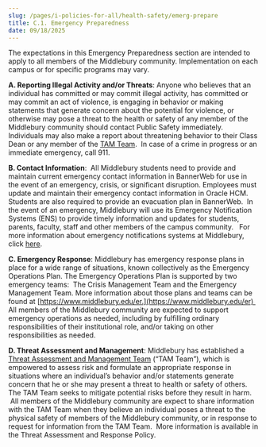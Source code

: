 ```yaml
---
slug: /pages/i-policies-for-all/health-safety/emerg-prepare
title: C.1. Emergency Preparedness
date: 09/18/2025
---
```

The expectations in this Emergency Preparedness section are intended to apply to all members of the Middlebury community. Implementation on each campus or for specific programs may vary.

**A. Reporting Illegal Activity and/or Threats**: Anyone who believes that an individual has committed or may commit illegal activity, has committed or may commit an act of violence, is engaging in behavior or making statements that generate concern about the potential for violence, or otherwise may pose a threat to the health or safety of any member of the Middlebury community should contact Public Safety immediately. Individuals may also make a report about threatening behavior to their Class Dean or any member of the [TAM Team](https://handbook.middlebury.edu/pages/i-policies-for-all/health-safety/tam-policy/#ii-threat-assessment-team).  In case of a crime in progress or an immediate emergency, call 911.

**B. Contact Information**:  All Middlebury students need to provide and maintain current emergency contact information in BannerWeb for use in the event of an emergency, crisis, or significant disruption. Employees must update and maintain their emergency contact information in Oracle HCM.  Students are also required to provide an evacuation plan in BannerWeb.  In the event of an emergency, Middlebury will use its Emergency Notification Systems (ENS) to provide timely information and updates for students, parents, faculty, staff and other members of the campus community.   For more information about emergency notifications systems at Middlebury, click [here](https://www.middlebury.edu/emergency-response/emergency-training-and-support-information/emergency-notification-systems).

**C. Emergency Response**: Middlebury has emergency response plans in place for a wide range of situations, known collectively as the Emergency Operations Plan. The Emergency Operations Plan is supported by two emergency teams:  The Crisis Management Team and the Emergency Management Team. More information about those plans and teams can be found at [https://www.middlebury.edu/er.](https://www.middlebury.edu/er)  All members of the Middlebury community are expected to support emergency operations as needed, including by fulfilling ordinary responsibilities of their institutional role, and/or taking on other responsibilities as needed.

**D. Threat Assessment and Management**: Middlebury has established a [Threat Assessment and Management Team](https://www.middlebury.edu/public-safety/safety-and-security/threat-assessment-and-management-team-tam) (“TAM Team”), which is empowered to assess risk and formulate an appropriate response in situations where an individual’s behavior and/or statements generate concern that he or she may present a threat to health or safety of others.  The TAM Team seeks to mitigate potential risks before they result in harm.  All members of the Middlebury community are expect to share information with the TAM Team when they believe an individual poses a threat to the physical safety of members of the Middlebury community, or in response to request for information from the TAM Team.  More information is available in the Threat Assessment and Response Policy.
